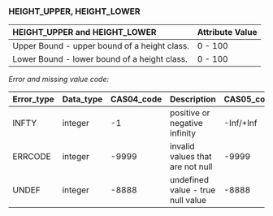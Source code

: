 ### HEIGHT_UPPER, HEIGHT_LOWER

| HEIGHT_UPPER and HEIGHT_LOWER                | Attribute Value |
| :------------------------------------------- | :-------------- |
| Upper Bound - upper bound of a height class. | 0 - 100         |
| Lower Bound - lower bound of a height class. | 0 - 100         |

*Error and missing value code:*

|Error_type | Data_type    | CAS04_code | Description                       | CAS05_code |
| :-------- | :----------- | :--------- | :-------------------------------- | :--------- |
| INFTY     | integer      | -1         | positive or negative infinity     | -Inf/+Inf  |
| ERRCODE   | integer      | -9999      | invalid values that are not null  | -9999      |
| UNDEF     | integer      | -8888      | undefined value - true null value | -8888      |
